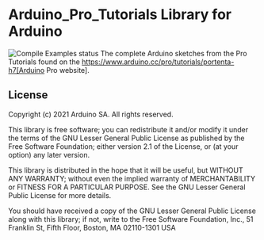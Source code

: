 
# Arduino_Pro_Tutorials Library for Arduino

![Compile Examples status](https://github.com/arduino-libraries/Arduino_Pro_Tutorials/blob/main/.github/workflows/main.yml)
The complete Arduino sketches from the Pro Tutorials found on the https://www.arduino.cc/pro/tutorials/portenta-h7[Arduino Pro website].

## License

Copyright (c) 2021 Arduino SA. All rights reserved.

This library is free software; you can redistribute it and/or
modify it under the terms of the GNU Lesser General Public
License as published by the Free Software Foundation; either
version 2.1 of the License, or (at your option) any later version.

This library is distributed in the hope that it will be useful,
but WITHOUT ANY WARRANTY; without even the implied warranty of
MERCHANTABILITY or FITNESS FOR A PARTICULAR PURPOSE. See the GNU
Lesser General Public License for more details.

You should have received a copy of the GNU Lesser General Public
License along with this library; if not, write to the Free Software
Foundation, Inc., 51 Franklin St, Fifth Floor, Boston, MA 02110-1301 USA
